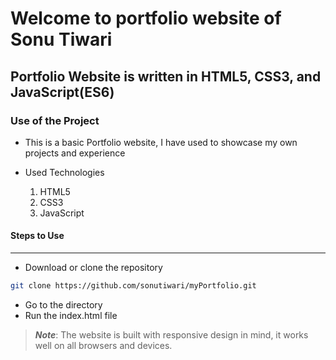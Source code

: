 # Welcome to portfolio website of Sonu Tiwari

## Portfolio Website is written in HTML5, CSS3, and JavaScript(ES6)

### Use of the Project

- This is a basic Portfolio website, I have used to showcase my own projects and experience

- Used Technologies
  1. HTML5
  2. CSS3
  3. JavaScript

#### Steps to Use

---

- Download or clone the repository

```sh
git clone https://github.com/sonutiwari/myPortfolio.git
```

- Go to the directory
- Run the index.html file

> **_Note_**: The website is built with responsive design in mind, it works well on all
browsers and devices.
